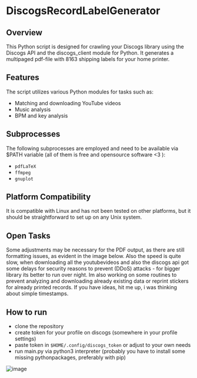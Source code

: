 # DiscogsRecordLabelGenerator

## Overview

This Python script is designed for crawling your Discogs library using the Discogs API and the discogs_client module for Python. It generates a multipaged pdf-file with 8163 shipping labels for your home printer.

## Features

The script utilizes various Python modules for tasks such as:

- Matching and downloading YouTube videos
- Music analysis
- BPM and key analysis

## Subprocesses

The following subprocesses are employed and need to be available via $PATH variable (all of them is free and opensource software <3 ):

- `pdfLaTeX`
- `ffmpeg`
- `gnuplot`

## Platform Compatibility

It is compatible with Linux and has not been tested on other platforms, but it should be straightforward to set up on any Unix system.

## Open Tasks 
Some adjustments may be necessary for the PDF output, as there are still formatting issues, as evident in the image below.
Also the speed is quite slow, when downloading all the youtubevideos and also the discogs api got some delays for security reasons to prevent (DDoS) attacks - for bigger library its better to run over night.
Im also working on some routines to prevent analyzing and downloading already existing data or reprint stickers for already printed records. If you have ideas, hit me up, i was thinking about simple timestamps.

## How to run

- clone the repository
- create token for your profile on discogs (somewhere in your profile settings)
- paste token in `$HOME/.config/discogs_token` or adjust to your own needs
- run main.py via python3 interpreter (probably you have to install some missing pythonpackages, preferably with pip)

![image](https://github.com/LahmacunLove/DiscogsRecordLabeler/blob/master/output.jpg)
